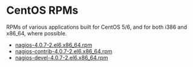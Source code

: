 CentOS RPMs
===========

RPMs of various applications built for CentOS 5/6, and for both i386 and x86_64, where possible.

* [nagios-4.0.7-2.el6.x86_64.rpm](blob/master/x86_64/nagios-4.0.7-2.el6.x86_64.rpm)
* [nagios-contrib-4.0.7-2.el6.x86_64.rpm](blob/master/x86_64/nagios-contrib-4.0.7-2.el6.x86_64.rpm)
* [nagios-devel-4.0.7-2.el6.x86_64.rpm](blob/master/x86_64/nagios-devel-4.0.7-2.el6.x86_64.rpm)


